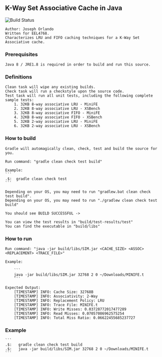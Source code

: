 ## K-Way Set Associative Cache in Java
![Build Status](https://gitlab.com/josephorlando11/docker-timecapsule/badges/master/pipeline.svg "Build Status")

	Author: Joseph Orlando
	Written for EEL4768.
	Characterizes LRU and FIFO caching techniques for a K-Way Set Associative cache.

### Prerequisites

	Java 8 / JRE1.8 is required in order to build and run this source.

### Definitions

	Clean task will wipe any existing builds.
	Check task will run a checkstyle upon the source code.
	Test task will run all unit tests, including the following complete sample tests:
		1. 32KB 8-way associative LRU - MiniFE
		2. 32KB 8-way associative LRU - XSBench
		3. 32KB 8-way associative FIFO - MiniFE
		4. 32KB 8-way associative FIFO - XSBench
		5. 32KB 2-way associative LRU - MiniFE
		6. 32KB 2-way associative LRU - XSBench

### How to build

	Gradle will automagically clean, check, test and build the source for you.

	Run command: "gradle clean check test build"

	Example:
	```
	.$:  gradle clean check test
	```

	Depending on your OS, you may need to run "gradlew.bat clean check test build".
	Depending on your OS, you may need to run "./gradlew clean check test build"

	You should see BUILD SUCCESSFUL ->

	You can view the test results in "build/test-results/test"
	You can find the executable in "build/libs"

### How to run

	Run command: "java -jar build/libs/SIM.jar <CACHE_SIZE> <ASSOC> <REPLACEMENT> <TRACE_FILE>"

	Example:

		```
		java -jar build/libs/SIM.jar 32768 2 0 ~/Downloads/MINIFE.t
		```

	Expected Output:
		[TIMESTAMP] INFO: Cache Size: 32768B
		[TIMESTAMP] INFO: Associativity: 2-Way
		[TIMESTAMP] INFO: Replacement Policy: LRU
		[TIMESTAMP] INFO: Trace File: MINIFE.t
		[TIMESTAMP] INFO: Write Misses: 0.03728772017477289
		[TIMESTAMP] INFO: Read Misses: 0.07057086962575254
		[TIMESTAMP] INFO: Total Miss Ratio: 0.06622455685237727

### Example

	```
	.$:	  gradle clean check test build
	.$:	  java -jar build/libs/SIM.jar 32768 2 0 ~/Downloads/MINIFE.t
	```
